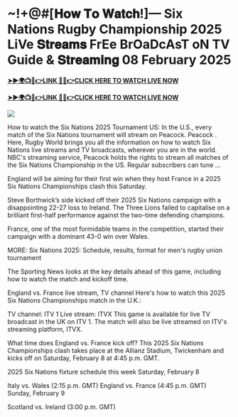 # ~!+@#[𝐇𝐨𝐰 𝐓𝐨 𝐖𝐚𝐭𝐜𝐡!]— Six Nations Rugby Championship 2025 LiVe 𝐒𝐭𝐫𝐞𝐚𝐦𝐬 FrEe BrOaDcAsT oN TV Guide & 𝐒𝐭𝐫𝐞𝐚𝐦𝐢𝐧𝐠 08 February 2025


**[➤►🌍📺📱👉LINK 🔴✅👉CLICK HERE TO WATCH LIVE NOW](https://mr-juniior.blogspot.com/2025/02/rug.html)**

**[➤►🌍📺📱👉LINK 🔴✅👉CLICK HERE TO WATCH LIVE NOW](https://mr-juniior.blogspot.com/2025/02/rug.html)**

[![](https://blogger.googleusercontent.com/img/b/R29vZ2xl/AVvXsEjNiOWRB3jdxsmxMRD7jkwKxsaZ5Nw2w9r6Zl7pWcRY1oy3VaREp6oLXa2h4xZACO5Iaq12YPaUzOslPrTv3cSH90fA94u6k0FPqczaYVL02SZ-uErMPKyOt3VgLVu3lfXsPoj3_QMNJSLTP8W1c_ErsgFSkrV-QHKnkHkKLMOTWljjQyTwK_kePi0JC4s/w520-h293/Rugby%20Image.gif)](https://mr-juniior.blogspot.com/2025/02/rug.html)

How to watch the Six Nations 2025 Tournament US: In the U.S., every match of the Six Nations tournament will stream on Peacock. Peacock . Here, Rugby World brings you all the information on how to watch Six Nations live streams and TV broadcasts, wherever you are in the world. NBC's streaming service, Peacock holds the rights to stream all matches of the Six Nations Championship in the US. Regular subscribers can tune ...

England will be aiming for their first win when they host France in a 2025 Six Nations Championships clash this Saturday.

Steve Borthwick’s side kicked off their 2025 Six Nations campaign with a disappointing 22-27 loss to Ireland. The Three Lions failed to capitalise on a brilliant first-half performance against the two-time defending champions.

France, one of the most formidable teams in the competition, started their campaign with a dominant 43-0 win over Wales.

MORE: Six Nations 2025: Schedule, results, format for men's rugby union tournament

The Sporting News looks at the key details ahead of this game, including how to watch the match and kickoff time.

England vs. France live stream, TV channel
Here's how to watch this 2025 Six Nations Championships match in the U.K.:

TV channel: ITV 1
Live stream: ITVX
This game is available for live TV broadcast in the UK on ITV 1. The match will also be live streamed on ITV's streaming platform, ITVX.

What time does England vs. France kick off?
This 2025 Six Nations Championships clash takes place at the Allianz Stadium, Twickenham and kicks off on Saturday, February 8 at 4:45 p.m. GMT.

2025 Six Nations fixture schedule this week
Saturday, February 8

Italy vs. Wales (2:15 p.m. GMT)
England vs. France (4:45 p.m. GMT)
Sunday, February 9

Scotland vs. Ireland (3:00 p.m. GMT)
